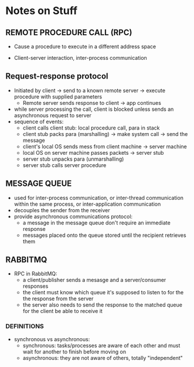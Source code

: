 # Notes on Stuff
## REMOTE PROCEDURE CALL (RPC)
- Cause a procedure to execute in a different address space

- Client-server interaction, inter-process communication

## Request-response protocol
- Initiated by client -> send to a known remote server -> execute procedure with supplied parameters
	- Remote server sends response to client -> app continues
- while server processing the call, client is blocked unless sends an asynchronous request to server
- sequence of events:
	+ client calls client stub: local procedure call, para in stack
	+ client stub packs para (marshalling) -> make system call -> send the message
	+ client's local OS sends mess from client machine -> server machine
	+ local OS on server machine passes packets -> server stub
	+ server stub unpacks para (unmarshalling)
	+ server stub calls server procedure


## MESSAGE QUEUE
- used for inter-process communication, or inter-thread communication within the same process, or inter-application communication
- decouples the sender from the receiver
- provide asynchronous communications protocol:
	+ a message in the message queue don't require an immediate response
	+ messages placed onto the queue stored until the recipient retrieves them


## RABBITMQ
- RPC in RabbitMQ:
	+ a client/publisher sends a mesasge and a server/consumer responses
	+ the client must know which queue it's supposed to listen to for the the response from the server
	+ the server also needs to send the response to the matched queue for the client be able to receive it


### DEFINITIONS
- synchronous vs asynchronous:
	+ synchronous: tasks/processes are aware of each other and must wait for another to finish before moving on
	+ asynchronous: they are not aware of others, totally "independent"
